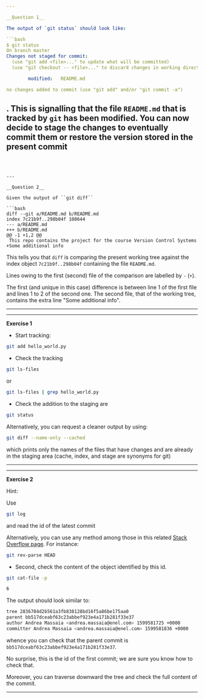 ```yaml
---

__Question 1__

The output of `git status` should look like:

```bash
$ git status
On branch master
Changes not staged for commit:
  (use "git add <file>..." to update what will be committed)
  (use "git checkout -- <file>..." to discard changes in working directory)

        modified:   README.md

no changes added to commit (use "git add" and/or "git commit -a")
```

. This is signalling that the file `README.md` that is tracked by `git` has been modified. 
You can now decide to stage the changes to eventually commit them
 or restore the version stored in the present commit
---
```



---

__Question 2__

Given the output of ``git diff``

```bash
diff --git a/README.md b/README.md
index 7c21b9f..298b04f 100644
--- a/README.md
+++ b/README.md
@@ -1 +1,2 @@
 This repo contains the project for the course Version Control Systems
+Some additional info
```

This tells you that ``diff`` is comparing the present working tree against the index object
 `7c21b9f..298b04f` containing the file `README.md`.
 
Lines owing to the first (second) file of the comparison are labelled by ``-`` (``+``).

The first (and unique in this case) difference is between line 1 of the first file
 and lines 1 to 2 of the second one. The second file, that of the working tree, 
 contains the extra line "Some additional info".

---


___


__Exercise 1__

- Start tracking:
```bash
git add hello_world.py
```

- Check the tracking
```bash
git ls-files
```

 or

```bash
git ls-files | grep hello_world.py
```

- Check the addition to the staging are

```bash
git status
```
Alternatively, you can request a cleaner output by using:

```bash
git diff --name-only --cached
``` 

which prints only the names of the files that have changes and are already in the staging area
(cache, index, and stage are synonyms for git)
___


___

__Exercise 2__

Hint:

Use 
```bash
git log
```

and read the id of the latest commit

Alternatively, you can use any method among those in this related [Stack Overflow page](https://stackoverflow.com/questions/1967967/git-command-to-display-head-commit-id).
For instance:

```bash
git rev-parse HEAD
```
 
- Second, check the content of the object identified by this id.

```bash
git cat-file -p 

6
```

The output should look similar to:

```bash
tree 2836704d2b561a3fb838128bd16f5a86be175aa0
parent bb517dceabf63c23abbef923e4a171b281f33e37
author Andrea Massaia <andrea.massaia@enel.com> 1599581725 +0000
committer Andrea Massaia <andrea.massaia@enel.com> 1599581836 +0000
```

whence you can check that the parent commit is ``bb517dceabf63c23abbef923e4a171b281f33e37``.

No surprise, this is the id of the first commit; we are sure you know how to check that.

Moreover, you can traverse downward the tree and check the full content of the commit.

---
